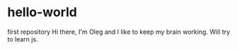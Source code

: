 # hello-world
first repository
Hi there, I'm Oleg and I like to keep my brain working. Will try to learn js.
